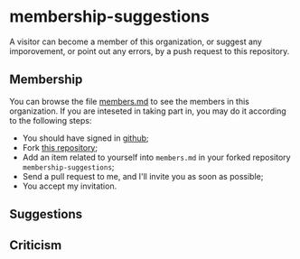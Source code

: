 # membership-suggestions

A visitor can become a member of this organization, or suggest any imporovement, or point out any errors, by a push request to this repository.

## Membership

You can browse the file [members.md](members.md) to see the members in this organization.  If you are inteseted in taking part in,
you may do it according to the following steps:
- You should have signed in [github](https://github.com);
- Fork [this repository](https://github.com/theoretical-physics/membership-suggestions);
- Add an item related to yourself into `members.md` in your forked repository `membership-suggestions`;
- Send a pull request to me, and I'll invite you as soon as possible;
- You accept my invitation.

## Suggestions

## Criticism
